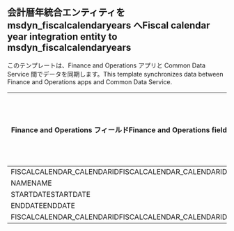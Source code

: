 ## <a name="fiscal-calendar-year-integration-entity-to-msdyn_fiscalcalendaryears"></a><span data-ttu-id="525df-101">会計暦年統合エンティティを msdyn_fiscalcalendaryears へ</span><span class="sxs-lookup"><span data-stu-id="525df-101">Fiscal calendar year integration entity to msdyn_fiscalcalendaryears</span></span>

<span data-ttu-id="525df-102">このテンプレートは、Finance and Operations アプリと Common Data Service 間でデータを同期します。</span><span class="sxs-lookup"><span data-stu-id="525df-102">This template synchronizes data between Finance and Operations apps and Common Data Service.</span></span>

<span data-ttu-id="525df-103">Finance and Operations フィールド</span><span class="sxs-lookup"><span data-stu-id="525df-103">Finance and Operations field</span></span> | <span data-ttu-id="525df-104">タイプのマッピング</span><span class="sxs-lookup"><span data-stu-id="525df-104">Map type</span></span> | <span data-ttu-id="525df-105">その他の Dynamics 365 フィールド</span><span class="sxs-lookup"><span data-stu-id="525df-105">Other Dynamics 365 field</span></span> | <span data-ttu-id="525df-106">既定値</span><span class="sxs-lookup"><span data-stu-id="525df-106">Default value</span></span>
---|---|---|---
<span data-ttu-id="525df-107">FISCALCALENDAR_CALENDARID</span><span class="sxs-lookup"><span data-stu-id="525df-107">FISCALCALENDAR_CALENDARID</span></span> | = | <span data-ttu-id="525df-108">msdyn_fiscalcalendarname</span><span class="sxs-lookup"><span data-stu-id="525df-108">msdyn_fiscalcalendarname</span></span> | 
<span data-ttu-id="525df-109">NAME</span><span class="sxs-lookup"><span data-stu-id="525df-109">NAME</span></span> | = | <span data-ttu-id="525df-110">msdyn_name</span><span class="sxs-lookup"><span data-stu-id="525df-110">msdyn_name</span></span> | 
<span data-ttu-id="525df-111">STARTDATE</span><span class="sxs-lookup"><span data-stu-id="525df-111">STARTDATE</span></span> | = | <span data-ttu-id="525df-112">msdyn_startdate</span><span class="sxs-lookup"><span data-stu-id="525df-112">msdyn_startdate</span></span> | 
<span data-ttu-id="525df-113">ENDDATE</span><span class="sxs-lookup"><span data-stu-id="525df-113">ENDDATE</span></span> | = | <span data-ttu-id="525df-114">msdyn_enddate</span><span class="sxs-lookup"><span data-stu-id="525df-114">msdyn_enddate</span></span> | 
<span data-ttu-id="525df-115">FISCALCALENDAR_CALENDARID</span><span class="sxs-lookup"><span data-stu-id="525df-115">FISCALCALENDAR_CALENDARID</span></span> | = | <span data-ttu-id="525df-116">msdyn_calendar.msdyn_calendar</span><span class="sxs-lookup"><span data-stu-id="525df-116">msdyn_calendar.msdyn_calendar</span></span> | 
